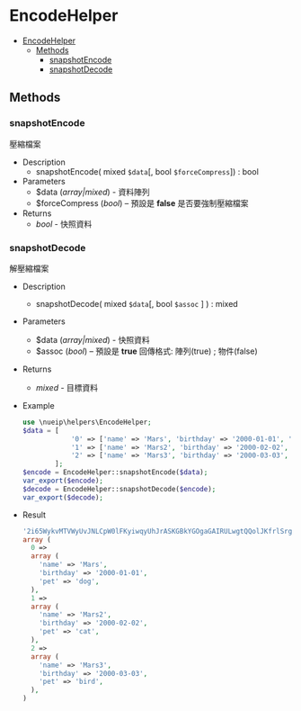 # EncodeHelper

- [EncodeHelper](#encodehelper)
  - [Methods](#methods)
    - [snapshotEncode](#snapshotencode)
    - [snapshotDecode](#snapshotdecode)
  
## Methods

### snapshotEncode

壓縮檔案

- Description
  - snapshotEncode( mixed `$data`[, bool `$forceCompress`]) : bool
- Parameters
  - $data (*array|mixed*) - 資料陣列
  - $forceCompress (*bool*) – 預設是 **false** 是否要強制壓縮檔案
- Returns
  - *bool* - 快照資料

### snapshotDecode

解壓縮檔案

- Description
  - snapshotDecode( mixed `$data`[, bool `$assoc` ] ) : mixed
- Parameters
  - $data (*array|mixed*) - 快照資料
  - $assoc (*bool*) – 預設是 **true** 回傳格式: 陣列(true) ; 物件(false)
- Returns
  - *mixed* - 目標資料
- Example
  
  ```php
  use \nueip\helpers\EncodeHelper;
  $data = [
              '0' => ['name' => 'Mars', 'birthday' => '2000-01-01', 'pet' => 'dog'],
              '1' => ['name' => 'Mars2', 'birthday' => '2000-02-02', 'pet' => 'cat'],
              '2' => ['name' => 'Mars3', 'birthday' => '2000-03-03', 'pet' => 'bird'],
          ];
  $encode = EncodeHelper::snapshotEncode($data);
  var_export($encode);
  $decode = EncodeHelper::snapshotDecode($encode);
  var_export($decode);
  ```

- Result

  ```php
  '2i65WykvMTVWyUvJNLCpW0lFKyiwqyUhJrASKGBkYGOgaGAIRULwgtQQolJKfrlSrg6LHCJsmIyCCa0pOLEHXZIxNkzEQwTUBZVOUamMB'
  array (
    0 =>
    array (
      'name' => 'Mars',
      'birthday' => '2000-01-01',
      'pet' => 'dog',
    ),
    1 =>
    array (
      'name' => 'Mars2',
      'birthday' => '2000-02-02',
      'pet' => 'cat',
    ),
    2 =>
    array (
      'name' => 'Mars3',
      'birthday' => '2000-03-03',
      'pet' => 'bird',
    ),
  )
  ```

